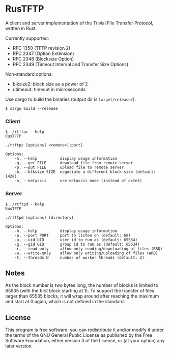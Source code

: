 RusTFTP
=======

A client and server implementation of the Trivial File Transfer Protocol,
written in Rust.


Currently supported:
* RFC 1350 (TFTP revision 2)
* RFC 2347 (Option Extension)
* RFC 2348 (Blocksize Option)
* RFC 2349 (Timeout Interval and Transfer Size Options)

Non-standard options:
* blksize2: block size as a power of 2
* utimeout: timeout in microseconds


Use cargo to build the binaries (output dir is `target/release/`):
```
$ cargo build --release
```


### Client

```
$ ./rtftpc --help
RusTFTP

./rtftpc [options] <remote>[:port]

Options:
    -h, --help          display usage information
    -g, --get FILE      download file from remote server
    -p, --put FILE      upload file to remote server
    -b, --blksize SIZE  negotiate a different block size (default: 1428)
    -n, --netascii      use netascii mode (instead of octet)
```


### Server

```
$ ./rtftpd --help
RusTFTP

./rtftpd [options] [directory]

Options:
    -h, --help          display usage information
    -p, --port PORT     port to listen on (default: 69)
    -u, --uid UID       user id to run as (default: 65534)
    -g, --gid GID       group id to run as (default: 65534)
    -r, --read-only     allow only reading/downloading of files (RRQ)
    -w, --write-only    allow only writing/uploading of files (WRQ)
    -t, --threads N     number of worker threads (default: 2)
```


## Notes

As the block number is two bytes long, the number of blocks is limited
to 65535 (with the first block starting at 1).
To support the transfer of files larger than 65535 blocks, it will wrap around
after reaching the maximum and start at 0 again, which is not defined in the
standard.


## License

This program is free software: you can redistribute it and/or modify
it under the terms of the GNU General Public License as published by
the Free Software Foundation, either version 3 of the License, or
(at your option) any later version.
